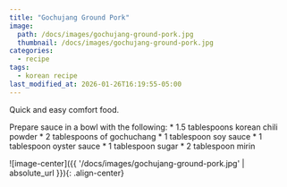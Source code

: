 ```yaml
---
title: "Gochujang Ground Pork"
image: 
  path: /docs/images/gochujang-ground-pork.jpg
  thumbnail: /docs/images/gochujang-ground-pork.jpg
categories:
  - recipe
tags:
  - korean recipe
last_modified_at: 2026-01-26T16:19:55-05:00
---
```


Quick and easy comfort food.

Prepare sauce in a bowl with the following:
	* 1.5 tablespoons korean chili powder
	* 2 tablespoons of gochuchang
	* 1 tablespoon soy sauce
	* 1 tablespoon oyster sauce
	* 1 tablespoon sugar
	* 2 tablespoon mirin

 

![image-center]({{ '/docs/images/gochujang-ground-pork.jpg' | absolute_url }}){: .align-center}



